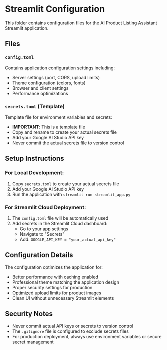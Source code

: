# Streamlit Configuration

This folder contains configuration files for the AI Product Listing Assistant Streamlit application.

## Files

### `config.toml`
Contains application configuration settings including:
- Server settings (port, CORS, upload limits)
- Theme configuration (colors, fonts)
- Browser and client settings
- Performance optimizations

### `secrets.toml` (Template)
Template file for environment variables and secrets:
- **IMPORTANT**: This is a template file
- Copy and rename to create your actual secrets file
- Add your Google AI Studio API key
- Never commit the actual secrets file to version control

## Setup Instructions

### For Local Development:
1. Copy `secrets.toml` to create your actual secrets file
2. Add your Google AI Studio API key
3. Run the application with `streamlit run streamlit_app.py`

### For Streamlit Cloud Deployment:
1. The `config.toml` file will be automatically used
2. Add secrets in the Streamlit Cloud dashboard:
   - Go to your app settings
   - Navigate to "Secrets"
   - Add: `GOOGLE_API_KEY = "your_actual_api_key"`

## Configuration Details

The configuration optimizes the application for:
- Better performance with caching enabled
- Professional theme matching the application design
- Proper security settings for production
- Optimized upload limits for product images
- Clean UI without unnecessary Streamlit elements

## Security Notes

- Never commit actual API keys or secrets to version control
- The `.gitignore` file is configured to exclude secrets files
- For production deployment, always use environment variables or secure secret management
